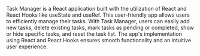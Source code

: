 Task Manager is a React application built with the utilization of React and React Hooks like useState and useRef. This user-friendly app allows users to efficiently manage their tasks. With Task Manager, users can easily add new tasks, delete existing tasks, mark tasks as pending or completed, show or hide specific tasks, and reset the task list. The app's implementation using React and React Hooks ensures smooth functionality and an intuitive user experience.
